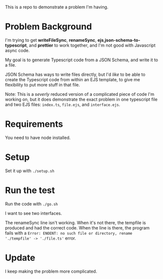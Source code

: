 This is a repo to demonstrate a problem I'm having.

# Problem Background

I'm trying to get **writeFileSync**, **renameSync**, **ejs**,**json-schema-to-typescript**, and **prettier** to work together, and I'm not good with Javascript async code.

My goal is to generate Typescript code from a JSON Schema, and write it to a file.

JSON Schema has ways to write files directly, but I'd _like_ to be able to create the Typescript code from within an EJS template, to give me flexibility to put more stuff in that file.

Note: This is a _severly_ reduced version of a complicated piece of code I'm working on, but it does demonstrate the exact problem in one typescript file and two EJS files: `index.ts`, `file.ejs`, and `interface.ejs`.

# Requirements

You need to have node installed.

# Setup

Set it up with `./setup.sh`

# Run the test

Run the code with `./go.sh`

I want to see two interfaces.

The renameSync line isn't working. When it's not there, the tempfile is produced and had the correct code. When the line is there, the program fails with a `Error: ENOENT: no such file or directory, rename './tempfile' -> './file.ts'` error.

# Update

I keep making the problem more complicated.
